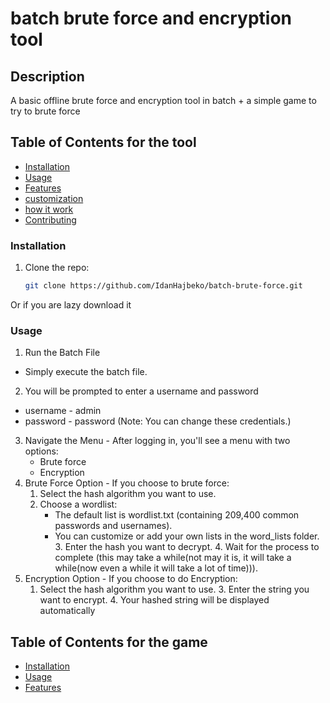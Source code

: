 # batch brute force and encryption tool
## Description
A basic offline brute force and encryption tool in batch + a simple game to try to brute force
## Table of Contents for the tool
- [Installation](#installation)
- [Usage](#usage)
- [Features](#features)
- [customization](#customization)
- [how it work](#howitworks)
- [Contributing](#contributing)

### Installation
1. Clone the repo:
   ```sh
   git clone https://github.com/IdanHajbeko/batch-brute-force.git
Or if you are lazy download it

### Usage
  1. Run the Batch File
  - Simply execute the batch file.
  2. You will be prompted to enter a username and password
  - username - admin
  - password - password (Note: You can change these credentials.)
  3. Navigate the Menu
    - After logging in, you'll see a menu with two options:
      - Brute force
      - Encryption
  4. Brute Force Option
    - If you choose to brute force:
       1. Select the hash algorithm you want to use.
       2. Choose a wordlist:
          - The default list is wordlist.txt (containing 209,400 common passwords and usernames).
          - You can customize or add your own lists in the word_lists folder.
    3. Enter the hash you want to decrypt.
    4. Wait for the process to complete (this may take a while(not may it is, it will take a while(now even a while it will take a lot of time))).
  5. Encryption Option
    - If you choose to do Encryption:
       1. Select the hash algorithm you want to use.
    3. Enter the string you want to encrypt.
    4. Your hashed string will be displayed automatically
## Table of Contents for the game
- [Installation](#installation)
- [Usage](#usage)
- [Features](#features)

